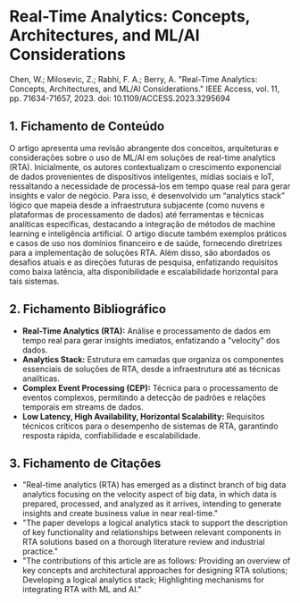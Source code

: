 # Real-Time Analytics: Concepts, Architectures, and ML/AI Considerations

Chen, W.; Milosevic, Z.; Rabhi, F. A.; Berry, A. "Real-Time Analytics: Concepts, Architectures, and ML/AI Considerations." IEEE Access, vol. 11, pp. 71634-71657, 2023. doi: 10.1109/ACCESS.2023.3295694

## 1. Fichamento de Conteúdo

O artigo apresenta uma revisão abrangente dos conceitos, arquiteturas e considerações sobre o uso de ML/AI em soluções de real-time analytics (RTA). Inicialmente, os autores contextualizam o crescimento exponencial de dados provenientes de dispositivos inteligentes, mídias sociais e IoT, ressaltando a necessidade de processá-los em tempo quase real para gerar insights e valor de negócio. Para isso, é desenvolvido um “analytics stack” lógico que mapeia desde a infraestrutura subjacente (como nuvens e plataformas de processamento de dados) até ferramentas e técnicas analíticas específicas, destacando a integração de métodos de machine learning e inteligência artificial. O artigo discute também exemplos práticos e casos de uso nos domínios financeiro e de saúde, fornecendo diretrizes para a implementação de soluções RTA. Além disso, são abordados os desafios atuais e as direções futuras de pesquisa, enfatizando requisitos como baixa latência, alta disponibilidade e escalabilidade horizontal para tais sistemas.

## 2. Fichamento Bibliográfico

* **Real-Time Analytics (RTA):** Análise e processamento de dados em tempo real para gerar insights imediatos, enfatizando a "velocity" dos dados.
* **Analytics Stack:** Estrutura em camadas que organiza os componentes essenciais de soluções de RTA, desde a infraestrutura até as técnicas analíticas.
* **Complex Event Processing (CEP):** Técnica para o processamento de eventos complexos, permitindo a detecção de padrões e relações temporais em streams de dados.
* **Low Latency, High Availability, Horizontal Scalability:** Requisitos técnicos críticos para o desempenho de sistemas de RTA, garantindo resposta rápida, confiabilidade e escalabilidade.

## 3. Fichamento de Citações

* "Real-time analytics (RTA) has emerged as a distinct branch of big data analytics focusing on the velocity aspect of big data, in which data is prepared, processed, and analyzed as it arrives, intending to generate insights and create business value in near real-time."
* "The paper develops a logical analytics stack to support the description of key functionality and relationships between relevant components in RTA solutions based on a thorough literature review and industrial practice."
* "The contributions of this article are as follows: Providing an overview of key concepts and architectural approaches for designing RTA solutions; Developing a logical analytics stack; Highlighting mechanisms for integrating RTA with ML and AI."

